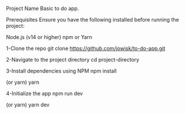 Project Name
Basic to do app.

Prerequisites
Ensure you have the following installed before running the project:

Node.js (v14 or higher)
npm or Yarn

1-Clone the repo
git clone https://github.com/jowisk/to-do-app.git

2-Navigate to the project directory
cd project-directory

3-Install dependencies using NPM
npm install

(or yarn)
yarn

4-Initialize the app
npm run dev

(or yarn)
yarn dev